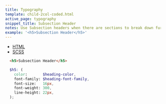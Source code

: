 ```yaml
---
title: Typography
template: child-2col-coded.html
active_page: typography
snippet_title: Subsection Header
notes: Use Subsection headers when there are sections to break down further within each Section area.
example: '<h5>Subsection Header</h5>'
---
```


* [HTML](0)
* [SCSS](1)

```html
  <h5>Subsection Header</h5>
```
```scss
  $h5: (
    color:       $heading-color,
    font-family: $heading-font-family,
    font-size:   16px,
    font-weight: 300,
    line-height: 22px,
  );
```
